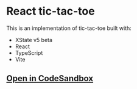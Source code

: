 # React tic-tac-toe

This is an implementation of tic-tac-toe built with:

- XState v5 beta
- React
- TypeScript
- Vite

## [Open in CodeSandbox](https://codesandbox.io/p/sandbox/github/statelyai/xstate/tree/next/examples/tic-tac-toe-react)

